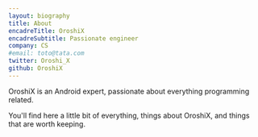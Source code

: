 ```yaml
---
layout: biography
title: About
encadreTitle: OroshiX
encadreSubtitle: Passionate engineer
company: CS
#email: toto@tata.com
twitter: Oroshi_X
github: OroshiX
---
```


OroshiX is an Android expert, passionate about everything programming related.  

You'll find here a little bit of everything, things about OroshiX, and things that are worth keeping.